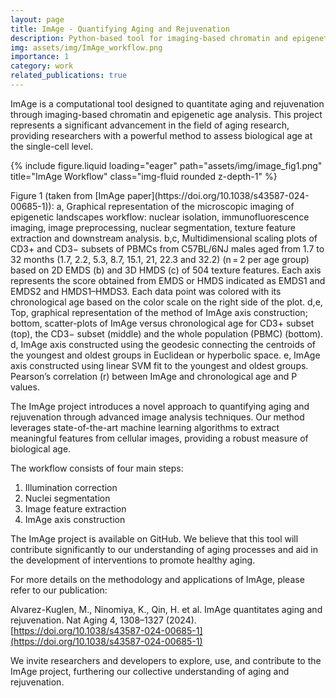 ```yaml
---
layout: page
title: ImAge - Quantifying Aging and Rejuvenation
description: Python-based tool for imaging-based chromatin and epigenetic age analysis
img: assets/img/ImAge_workflow.png
importance: 1
category: work
related_publications: true
---
```


ImAge is a computational tool designed to quantitate aging and rejuvenation through imaging-based chromatin and epigenetic age analysis. This project represents a significant advancement in the field of aging research, providing researchers with a powerful method to assess biological age at the single-cell level.

{% include figure.liquid loading="eager" path="assets/img/image_fig1.png" title="ImAge Workflow" class="img-fluid rounded z-depth-1" %}
<div class="caption">
    Figure 1 (taken from [ImAge paper](https://doi.org/10.1038/s43587-024-00685-1)): a, Graphical representation of the microscopic imaging of epigenetic landscapes workflow: nuclear isolation, immunofluorescence imaging, image preprocessing, nuclear segmentation, texture feature extraction and downstream analysis. b,c, Multidimensional scaling plots of CD3+ and CD3− subsets of PBMCs from C57BL/6NJ males aged from 1.7 to 32 months (1.7, 2.2, 5.3, 8.7, 15.1, 21, 22.3 and 32.2) (n = 2 per age group) based on 2D EMDS (b) and 3D HMDS (c) of 504 texture features. Each axis represents the score obtained from EMDS or HMDS indicated as EMDS1 and EMDS2 and HMDS1–HMDS3. Each data point was colored with its chronological age based on the color scale on the right side of the plot. d,e, Top, graphical representation of the method of ImAge axis construction; bottom, scatter-plots of ImAge versus chronological age for CD3+ subset (top), the CD3− subset (middle) and the whole population (PBMC) (bottom). d, ImAge axis constructed using the geodesic connecting the centroids of the youngest and oldest groups in Euclidean or hyperbolic space. e, ImAge axis constructed using linear SVM fit to the youngest and oldest groups. Pearson’s correlation (r) between ImAge and chronological age and P values.
</div>

The ImAge project introduces a novel approach to quantifying aging and rejuvenation through advanced image analysis techniques. Our method leverages state-of-the-art machine learning algorithms to extract meaningful features from cellular images, providing a robust measure of biological age.

The workflow consists of four main steps:

1. Illumination correction
2. Nuclei segmentation
3. Image feature extraction
4. ImAge axis construction

The ImAge project is available on GitHub. We believe that this tool will contribute significantly to our understanding of aging processes and aid in the development of interventions to promote healthy aging.

For more details on the methodology and applications of ImAge, please refer to our publication:

Alvarez-Kuglen, M., Ninomiya, K., Qin, H. et al. ImAge quantitates aging and rejuvenation. Nat Aging 4, 1308–1327 (2024). [https://doi.org/10.1038/s43587-024-00685-1](https://doi.org/10.1038/s43587-024-00685-1)

We invite researchers and developers to explore, use, and contribute to the ImAge project, furthering our collective understanding of aging and rejuvenation.
